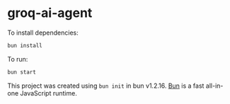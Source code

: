 # groq-ai-agent

To install dependencies:

```bash
bun install
```

To run:

```bash
bun start
```

This project was created using `bun init` in bun v1.2.16. [Bun](https://bun.sh) is a fast all-in-one JavaScript runtime.
